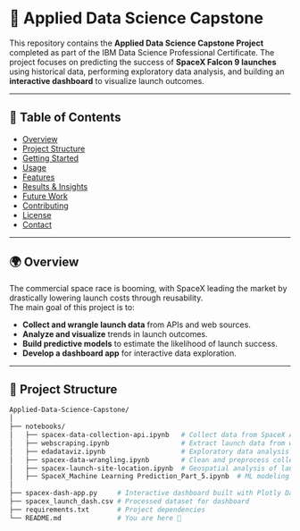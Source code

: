# 🚀 Applied Data Science Capstone

This repository contains the **Applied Data Science Capstone Project** completed as part of the IBM Data Science Professional Certificate. The project focuses on predicting the success of **SpaceX Falcon 9 launches** using historical data, performing exploratory data analysis, and building an **interactive dashboard** to visualize launch outcomes.

---

## 📑 Table of Contents
- [Overview](#overview)
- [Project Structure](#project-structure)
- [Getting Started](#getting-started)
- [Usage](#usage)
- [Features](#features)
- [Results & Insights](#results--insights)
- [Future Work](#future-work)
- [Contributing](#contributing)
- [License](#license)
- [Contact](#contact)

---

## 🌍 Overview

The commercial space race is booming, with SpaceX leading the market by drastically lowering launch costs through reusability.  
The main goal of this project is to:
- **Collect and wrangle launch data** from APIs and web sources.
- **Analyze and visualize** trends in launch outcomes.
- **Build predictive models** to estimate the likelihood of launch success.
- **Develop a dashboard app** for interactive data exploration.

---

## 📂 Project Structure

```bash
Applied-Data-Science-Capstone/
│
├── notebooks/
│   ├── spacex-data-collection-api.ipynb   # Collect data from SpaceX API
│   ├── webscraping.ipynb                  # Extract launch data from web sources
│   ├── edadataviz.ipynb                   # Exploratory data analysis and visualization
│   ├── spacex-data-wrangling.ipynb        # Clean and preprocess collected data
│   ├── spacex-launch-site-location.ipynb  # Geospatial analysis of launch sites
│   ├── SpaceX_Machine Learning Prediction_Part_5.ipynb  # ML modeling for launch success
│
├── spacex-dash-app.py     # Interactive dashboard built with Plotly Dash
├── spacex_launch_dash.csv # Processed dataset for dashboard
├── requirements.txt       # Project dependencies
└── README.md              # You are here 🚀
